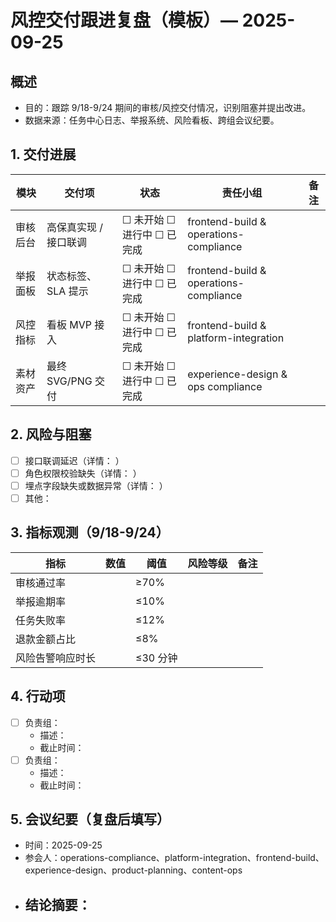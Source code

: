 ﻿# 风控交付跟进复盘（模板）— 2025-09-25

## 概述
- 目的：跟踪 9/18-9/24 期间的审核/风控交付情况，识别阻塞并提出改进。
- 数据来源：任务中心日志、举报系统、风险看板、跨组会议纪要。

## 1. 交付进展
| 模块 | 交付项 | 状态 | 责任小组 | 备注 |
| --- | --- | --- | --- | --- |
| 审核后台 | 高保真实现 / 接口联调 | ☐ 未开始 ☐ 进行中 ☐ 已完成 | frontend-build & operations-compliance | |
| 举报面板 | 状态标签、SLA 提示 | ☐ 未开始 ☐ 进行中 ☐ 已完成 | frontend-build & operations-compliance | |
| 风控指标 | 看板 MVP 接入 | ☐ 未开始 ☐ 进行中 ☐ 已完成 | frontend-build & platform-integration | |
| 素材资产 | 最终 SVG/PNG 交付 | ☐ 未开始 ☐ 进行中 ☐ 已完成 | experience-design & ops compliance | |

## 2. 风险与阻塞
- [ ] 接口联调延迟（详情： ）
- [ ] 角色权限校验缺失（详情： ）
- [ ] 埋点字段缺失或数据异常（详情： ）
- [ ] 其他：

## 3. 指标观测（9/18-9/24）
| 指标 | 数值 | 阈值 | 风险等级 | 备注 |
| --- | --- | --- | --- | --- |
| 审核通过率 | | ≥70% | | |
| 举报逾期率 | | ≤10% | | |
| 任务失败率 | | ≤12% | | |
| 退款金额占比 | | ≤8% | | |
| 风险告警响应时长 | | ≤30 分钟 | | |

## 4. 行动项
- [ ] 负责组：
  - 描述：
  - 截止时间：
- [ ] 负责组：
  - 描述：
  - 截止时间：

## 5. 会议纪要（复盘后填写）
- 时间：2025-09-25
- 参会人：operations-compliance、platform-integration、frontend-build、experience-design、product-planning、content-ops
- 结论摘要：
  - 

